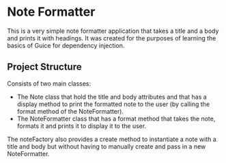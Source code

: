 # Note Formatter

This is a very simple note formatter application that takes a title and a body and prints it with headings.
It was created for the purposes of learning the basics of Guice for dependency injection.

## Project Structure
Consists of two main classes:
- The Note class that hold the title and body attributes and that has a display method to print the formatted note to the user (by calling the format method of the NoteFormatter).
- The NoteFormatter class that has a format method that takes the note, formats it and prints it to display it to the user.

The noteFactory also provides a create method to instantiate a note with a title and body but without having to manually create and pass in a new NoteFormatter.
